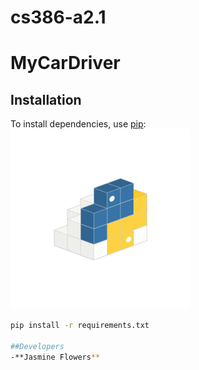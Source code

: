 # cs386-a2.1
# MyCarDriver

## Installation
To install dependencies, use [pip](https://pypi.org/project/pip/):
![pip logo](https://raw.githubusercontent.com/github/explore/666de02829613e0244e9441b114edb85781e972c/topics/pip/pip.png)
```bash
pip install -r requirements.txt

##Developers
-**Jasmine Flowers**
